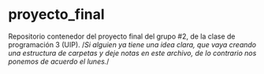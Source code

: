# proyecto_final
Repositorio contenedor del proyecto final del grupo #2, de la clase de programación 3 (UIP).
/*Si alguien ya tiene una idea clara, que vaya creando una estructura de carpetas y deje notas en este archivo, de lo contrario nos ponemos de acuerdo el lunes.*/
